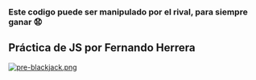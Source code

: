<h3> Este codigo puede ser manipulado por el rival, para siempre ganar 😧 <br></h3>
<h2>Práctica de JS por Fernando Herrera</h2>

[![pre-blackjack.png](https://i.postimg.cc/rpNjqX8M/pre-blackjack.png)](https://postimg.cc/xkqMPZJ4)
